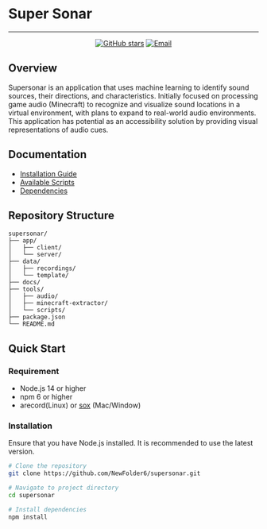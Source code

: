 <!-- markdownlint-disable first-line-h1 -->
<!-- markdownlint-disable html -->
<!-- markdownlint-disable no-duplicate-header -->

# Super Sonar

<hr>
<p align="center">
<a href="https://github.com/NewFolder6/supersonar/stargazers"><img alt="GitHub stars" src="https://img.shields.io/github/stars/NewFolder6/supersonar?style=flat&color=yellow"/></a>
<a href="mailto:hotinyuk@gmail.com"><img alt="Email" src="https://img.shields.io/badge/Contact-Email-red"/></a>
</p>

## Overview

Supersonar is an application that uses machine learning to identify sound sources, their directions, and characteristics. Initially focused on processing game audio (Minecraft) to recognize and visualize sound locations in a virtual environment, with plans to expand to real-world audio environments. This application has potential as an accessibility solution by providing visual representations of audio cues.

## Documentation

- [Installation Guide](docs/installation.md)
- [Available Scripts](docs/scripts.md)
- [Dependencies](docs/dependencies.md)

## Repository Structure

```plaintext
supersonar/
├── app/              
│   ├── client/        
│   └── server/
├── data/
│   ├── recordings/
│   └── template/   
├── docs/ 
├── tools/
│   ├── audio/
│   ├── minecraft-extractor/
│   └── scripts/            
├── package.json       
└── README.md          
```

## Quick Start

### Requirement

- Node.js 14 or higher
- npm 6 or higher
- arecord(Linux) or [sox](sourceforge.net/projects/sox) (Mac/Window)

### Installation

Ensure that you have Node.js installed. It is recommended to use the latest version.

```bash
# Clone the repository 
git clone https://github.com/NewFolder6/supersonar.git

# Navigate to project directory
cd supersonar

# Install dependencies
npm install
```
